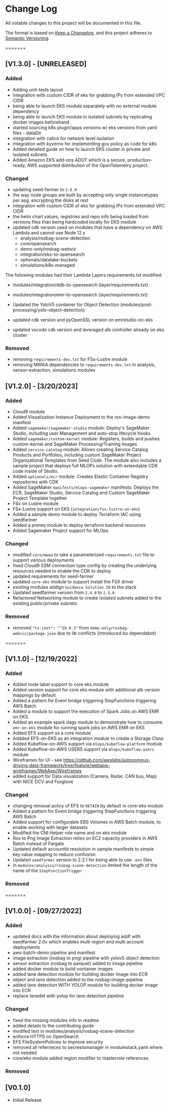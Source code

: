 # Change Log

All notable changes to this project will be documented in this file.

The format is based on [Keep a Changelog](https://keepachangelog.com/en/1.0.0/),
and this project adheres to [Semantic Versioning](https://semver.org/spec/v2.0.0.html).

=======

## [V1.3.0] - [UNRELEASED]

### **Added**

- Adding unit-tests layout
- integration with custom CIDR of eks for grabbing IPs from extended VPC CIDR
- being able to launch EKS module separately with no external module dependency
- being able to launch EKS module in isolated subnets by replicating docker images beforehand
- started sourcing k8s plugin/apps versions w/ eks versions from yaml files - dataDir
- integration with calico for network level isolation
- integration with kyverno for implementing gov policy as code for k8s
- Added detailed guide on how to launch EKS cluster in private and isolated subnets
- Added Amazon EKS add-ons ADOT which is a secure, production-ready, AWS supported distribution of the OpenTelemetry project.

### **Changed**

- updating seed-farmer to `2.6.0`
- the way node groups are built by accepting only single instancetypes per asg, encrypting the disks at rest
- integration with custom CIDR of eks for grabbing IPs from extended VPC CIDR
- the helm chart values, registries and repo info being loaded from versions files than being hardcoded locally for EKS module
- updated cdk version used on modules that have a dependency on AWS Lambda and cannot use Node 12.x 
  - analysis/rosbag-scene-detection
  - core/opensearch
  - demo-only/rosbag-webviz
  - integration/eks-to-opensearch
  - optionals/datalake-buckets
  - simulations/k8s-managed

The following modules had their Lambda Layers requirements.txt modified:
- modules/integration/ddb-to-opensearch (layer/requirements.txt)
- modules/integration/emr-to-opensearch (layer/requirements.txt)

- Updated the YoloV5 container for Object Detection (modules/post-processing/yolo-object-detection)
- updated cdk version and pyOpenSSL version on emrstudio-on-eks
- updated vscode cdk version and leveraged alb controller already on eks cluster

### **Removed**

- removing `requirements-dev.txt` for FSx-Lustre module
- removing MWAA dependencies to `requirements-dev.txt` in analysis, sensor-extraction, simulations modules

## [V1.2.0] - [3/20/2023]

### **Added**

- Cloud9 module
- Added Visualization Instance Deployment to the ros-image-demo manifest
- Added `sagemaker/sagemaker-studio` module: Deploy's SageMaker Studio, including user Management and auto-stop lifecycle hooks
- Added `sagemaker/custom-kernel` module: Registers, builds and pushes custom-kernel and SageMaker Processing/Training Images
- Added `service-catalog` module: Allows creating Service Catalog Products and Portfolios, including custom SageMaker Project Organizational Templates from Seed Code. The module also includes a sample project that deploys full MLOPs solution with extendable CDK code inside of Studio.
- Added `optionals/ecr` module: Creates Elastic Container Registry repositories with CDK
- Added SageMaker `manifests/mlops-sagemaker` manifests: Deploys the ECR, SageMaker Studio, Service Catalog and Custom SageMaker Project Template together
- FSx on Lustre module
- FSx-Lustre support on EKS (`integration/fsx-lustre-on-eks`)
- Added a sample demo module to deploy Terraform IAC using seedfarmer
- Added a prereq module to deploy terraform backend resources
- Added Sagemaker Project support for MLOps

### **Changed**

- modified `core/mwaa` to take a parameterized `requirements.txt` file to support various deployments
- fixed Cloud9 SSM connection type config by creating the underlying resources needed to enable the CDK to deploy
- updated requirements for seed-farmer
- updated `core-eks` module to support install the FSX driver
- existing modules addign `Guidance Solution ID` to the stack
- Updated seedfarmer version from `2.4.0` to `2.5.0`
- Refactored Networking module to create isolated subnets added to the existing public/private subnets

### **Removed**

- removed `"ts-jest": "^29.0.3"` from `demo-only/rosbag-webviz/package.json` due to lib conflicts (introduced bu dependabot)


=======
## [V1.1.0] - [12/19/2022]

### **Added**

- Added node label support to core eks module 
- Added version support for core eks module with additional alb version mappings by default
- Added a pattern for Event bridge triggering StepFunctions triggering AWS Batch
- Added a module to support the execution of Spark Jobs on AWS EMR on EKS.
- Added an example spark dags module to demonstrate how to consume `emr-on-eks` module for running spark jobs on AWS EMR on EKS
- Added EFS support as a core module
- Addded EFS-on-EKS as an integration module to create a Storage Class
- Added Kubeflow-on-AWS support via `mlops/kubeflow-platform` module
- Added Kubeflow-on-AWS USERS support via `mlops/kubeflow-users` module
- Wireframes for UI - see https://github.com/awslabs/autonomous-driving-data-framework/tree/feature/webapp-wireframes/WebApp/Wireframes
- added support for Data visualization (Camera, Radar, CAN bus, Map) with NICE DCV and Foxglove
### **Changed**

- changing removal policy of EFS to `RETAIN` by default in core-eks module
- Added a pattern for Event bridge triggering StepFunctions triggering AWS Batch
- Added support for configurable EBS Volumes in AWS Batch module, to enable working with larger datasets 
- Modified the CNI Helper role name and on  eks module 
- Ros to Png Image Extraction relies on EC2 capacity providers in AWS Batch instead of Fargate
- Updated default accountId resolution in sample manifests to simple key:value mapping to reduce confusion
- Updated `seedfarmer` version to 2.2.1 for being able to use `.env` files
- in `modules/analysis/rosbag-scene-detection` limited the length of the name of the `StepFunctionTrigger` 
### **Removed**

=======
## [V1.0.0] - [09/27/2022]

### **Added**

- updated docs with the information about deploying addf with seedfarmer 2.0v which enables multi region and multi account deployments
- aws-batch-demo pipeline and manifest
- image extraction (rosbag to png) pipeline with yolov5 object detection
- sensor extraction (rosbag to parquet) added to image pipeline
- added docker module to build container images
- added lane detection module for building docker image into ECR
- object and lane detection added to the rosbag-image-pipeline
- added lane detection WITH YOLOP module for building docker image into ECR
- replace lanedet with yolop for lane detection pipeline

### **Changed**

- fixed the missing modules info in readme
- added details to the contributing guide
- modifed text in modules/analysis/rosbag-scene-detection
- enforce HTTPS on OpenSearch
- EFS FileSystemPolicies to improve security
- removed all referneces to secrestsmanager in modulestack.yaml where not needed
- core/eks module added region modifier to masterrole references

### **Removed**

## [V0.1.0]

- Initial Release
